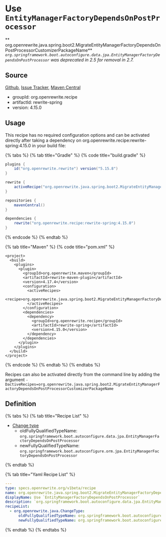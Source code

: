 # Use `EntityManagerFactoryDependsOnPostProcessor`

** org.openrewrite.java.spring.boot2.MigrateEntityManagerFactoryDependsOnPostProcessorCustomizerPackageName**
_`org.springframework.boot.autoconfigure.data.jpa.EntityManagerFactoryDependsOnPostProcessor` was deprecated in 2.5 for removal in 2.7._

## Source

[Github](https://github.com/openrewrite/rewrite-spring), [Issue Tracker](https://github.com/openrewrite/rewrite-spring/issues), [Maven Central](https://search.maven.org/artifact/org.openrewrite.recipe/rewrite-spring/4.15.0/jar)

* groupId: org.openrewrite.recipe
* artifactId: rewrite-spring
* version: 4.15.0


## Usage

This recipe has no required configuration options and can be activated directly after taking a dependency on org.openrewrite.recipe:rewrite-spring:4.15.0 in your build file:

{% tabs %}
{% tab title="Gradle" %}
{% code title="build.gradle" %}
```groovy
plugins {
    id("org.openrewrite.rewrite") version("5.15.8")
}

rewrite {
    activeRecipe("org.openrewrite.java.spring.boot2.MigrateEntityManagerFactoryDependsOnPostProcessorCustomizerPackageName")
}

repositories {
    mavenCentral()
}

dependencies {
    rewrite("org.openrewrite.recipe:rewrite-spring:4.15.0")
}
```
{% endcode %}
{% endtab %}

{% tab title="Maven" %}
{% code title="pom.xml" %}
```markup
<project>
  <build>
    <plugins>
      <plugin>
        <groupId>org.openrewrite.maven</groupId>
        <artifactId>rewrite-maven-plugin</artifactId>
        <version>4.17.4</version>
        <configuration>
          <activeRecipes>
            <recipe>org.openrewrite.java.spring.boot2.MigrateEntityManagerFactoryDependsOnPostProcessorCustomizerPackageName</recipe>
          </activeRecipes>
        </configuration>
        <dependencies>
          <dependency>
            <groupId>org.openrewrite.recipe</groupId>
            <artifactId>rewrite-spring</artifactId>
            <version>4.15.0</version>
          </dependency>
        </dependencies>
      </plugin>
    </plugins>
  </build>
</project>
```
{% endcode %}
{% endtab %}
{% endtabs %}

Recipes can also be activated directly from the command line by adding the argument `-DactiveRecipes=org.openrewrite.java.spring.boot2.MigrateEntityManagerFactoryDependsOnPostProcessorCustomizerPackageName`

## Definition

{% tabs %}
{% tab title="Recipe List" %}
* [Change type](../../../java/changetype.md)
  * oldFullyQualifiedTypeName: `org.springframework.boot.autoconfigure.data.jpa.EntityManagerFactoryDependsOnPostProcessor`
  * newFullyQualifiedTypeName: `org.springframework.boot.autoconfigure.orm.jpa.EntityManagerFactoryDependsOnPostProcessor`

{% endtab %}

{% tab title="Yaml Recipe List" %}
```yaml
---
type: specs.openrewrite.org/v1beta/recipe
name: org.openrewrite.java.spring.boot2.MigrateEntityManagerFactoryDependsOnPostProcessorCustomizerPackageName
displayName: Use `EntityManagerFactoryDependsOnPostProcessor`
description: `org.springframework.boot.autoconfigure.data.jpa.EntityManagerFactoryDependsOnPostProcessor` was deprecated in 2.5 for removal in 2.7.
recipeList:
  - org.openrewrite.java.ChangeType:
      oldFullyQualifiedTypeName: org.springframework.boot.autoconfigure.data.jpa.EntityManagerFactoryDependsOnPostProcessor
      newFullyQualifiedTypeName: org.springframework.boot.autoconfigure.orm.jpa.EntityManagerFactoryDependsOnPostProcessor

```
{% endtab %}
{% endtabs %}
